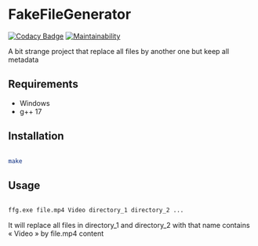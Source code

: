 # FakeFileGenerator

[![Codacy Badge](https://api.codacy.com/project/badge/Grade/22e764eef2dd4c76b1ecd15eab0763fb)](https://www.codacy.com/manual/Harkame/FakeFileGenerator?utm_source=github.com&amp;utm_medium=referral&amp;utm_content=Harkame/FakeFileGenerator&amp;utm_campaign=Badge_Grade)
[![Maintainability](https://api.codeclimate.com/v1/badges/3b9d8f24f967cf2ccee2/maintainability)](https://codeclimate.com/github/Harkame/FakeFileGenerator/maintainability)

A bit strange project that replace all files by another one but keep all metadata

## Requirements

-   Windows
-   g++ 17

## Installation

``` bash

make

```

## Usage

``` bash

ffg.exe file.mp4 Video directory_1 directory_2 ...

```

It will replace all files in directory_1 and directory_2 with that name contains « Video » by file.mp4 content
